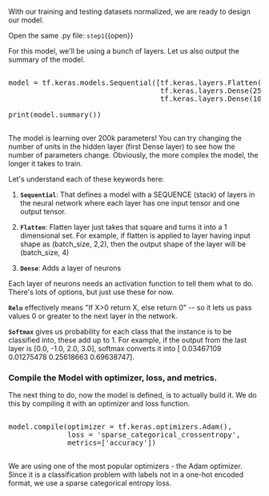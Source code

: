 
With our training and testing datasets normalized, we are ready to design our model. 

Open the same .py file: `step1`{{open}}

For this model, we'll be using a bunch of layers. Let us also output the summary of the model.

<pre class="file" data-filename="step1.py" data-target="append">

model = tf.keras.models.Sequential([tf.keras.layers.Flatten(input_shape=(28,28)), 
                                    tf.keras.layers.Dense(256, activation=tf.nn.relu), 
                                    tf.keras.layers.Dense(10, activation=tf.nn.softmax)])

print(model.summary())

</pre>

The model is learning over 200k parameters! You can try changing the number of units in the hidden layer (first Dense layer) to see how the number of parameters change. Obviously, the more complex the model, the longer it takes to train.

Let's understand each of these keywords here:

1. **`Sequential`**: That defines a model with a SEQUENCE (stack) of layers in the neural network where each layer has one input tensor and one output tensor.

2. **`Flatten`**: Flatten layer just takes that square and turns it into a 1 dimensional set. For example, if flatten is applied to layer having input shape as (batch_size, 2,2), then the output shape of the layer will be (batch_size, 4)

3. **`Dense`**: Adds a layer of neurons

Each layer of neurons needs an activation function to tell them what to do. There's lots of options, but just use these for now.

**`Relu`** effectively means "If X>0 return X, else return 0" -- so it lets us pass values 0 or greater to the next layer in the network.

**`Softmax`** gives us probability for each class that the instance is to be classified into, these add up to 1. For example, if the output from the last layer is [0.0, -1.0, 2.0, 3.0], softmax converts it into [ 0.03467109  0.01275478  0.25618663  0.69638747].


### Compile the Model with optimizer, loss, and metrics.
The next thing to do, now the model is defined, is to actually build it. We do this by compiling it with an optimizer and loss function.

<pre class="file" data-filename="step1.py" data-target="append">

model.compile(optimizer = tf.keras.optimizers.Adam(),
              loss = 'sparse_categorical_crossentropy',
              metrics=['accuracy'])

</pre>

We are using one of the most popular optimizers - the Adam optimizer. Since it is a classification problem with labels not in a one-hot encoded format, we use a sparse categorical entropy loss.